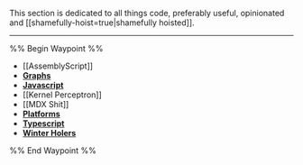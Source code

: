 This section is dedicated to all things code, preferably useful, opinionated and [[shamefully-hoist=true|shamefully hoisted]].

---
%% Begin Waypoint %%
- [[AssemblyScript]]
- **[Graphs](./Graphs/Graphs.md)**
- **[Javascript](./Javascript/Javascript.md)**
- [[Kernel Perceptron]]
- [[MDX Shit]]
- **[Platforms](./Platforms/Platforms.md)**
- **[Typescript](./Typescript/Typescript.md)**
- **[Winter Holers](./Winter%20Holers/Winter%20Holers.md)**

%% End Waypoint %%




